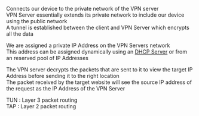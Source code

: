 Connects our device to the private network of the VPN server  
VPN Server essentially extends its private network to include our device using the public network  
A tunnel is established between the client and VPN Server which encrypts all the data

We are assigned a private IP Address on the VPN Servers network  
This address can be assigned dynamically using an [DHCP Server](DHCP%20%28Dynamic%20Host%20Configuration%20Protocol%29%20Server.md) or from an reserved pool of IP Addresses

The VPN server decrypts the packets that are sent to it to view the target IP Address before sending it to the right location  
The packet received by the target website will see the source IP address of the request as the IP Address of the VPN Server

TUN : Layer 3 packet routing  
TAP : Layer 2 packet routing
